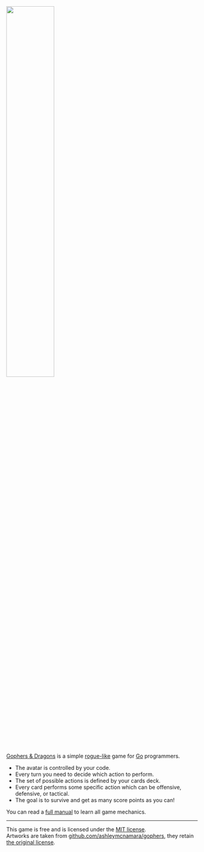 <img width="50%" height="50%" src="logo.png">

[Gophers & Dragons](https://golangconf.github.io/game/) is a simple [rogue-like](https://en.wikipedia.org/wiki/Roguelike) game for [Go](https://golang.org/) programmers.

* The avatar is controlled by your code.
* Every turn you need to decide which action to perform.
* The set of possible actions is defined by your cards deck.
* Every card performs some specific action which can be offensive, defensive, or tactical.
* The goal is to survive and get as many score points as you can!

You can read a [full manual](manual.md) to learn all game mechanics.

----

This game is free and is licensed under the <a href="https://github.com/golangconf/gophers-and-dragons/blob/master/LICENSE">MIT license</a>.<br>
Artworks are taken from <a href="https://github.com/ashleymcnamara/gophers">github.com/ashleymcnamara/gophers</a>, they retain <a href="https://github.com/ashleymcnamara/gophers/blob/master/LICENSE">the original license</a>.
